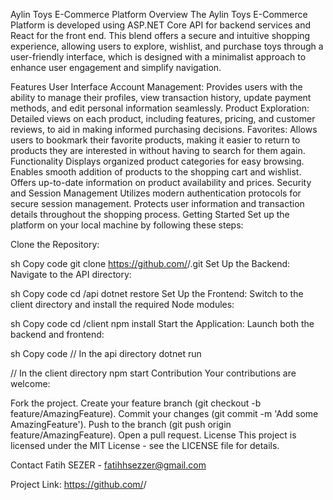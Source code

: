 Aylin Toys E-Commerce Platform
Overview
The Aylin Toys E-Commerce Platform is developed using ASP.NET Core API for backend services and React for the front end. This blend offers a secure and intuitive shopping experience, allowing users to explore, wishlist, and purchase toys through a user-friendly interface, which is designed with a minimalist approach to enhance user engagement and simplify navigation.

Features
User Interface
Account Management: Provides users with the ability to manage their profiles, view transaction history, update payment methods, and edit personal information seamlessly.
Product Exploration: Detailed views on each product, including features, pricing, and customer reviews, to aid in making informed purchasing decisions.
Favorites: Allows users to bookmark their favorite products, making it easier to return to products they are interested in without having to search for them again.
Functionality
Displays organized product categories for easy browsing.
Enables smooth addition of products to the shopping cart and wishlist.
Offers up-to-date information on product availability and prices.
Security and Session Management
Utilizes modern authentication protocols for secure session management.
Protects user information and transaction details throughout the shopping process.
Getting Started
Set up the platform on your local machine by following these steps:

Clone the Repository:

sh
Copy code
git clone https://github.com/<fatihhsezzzer>/<Aylin-Toys-E-Commerce-Platform>.git
Set Up the Backend:
Navigate to the API directory:

sh
Copy code
cd <ProductManagementWebApi>/api
dotnet restore
Set Up the Frontend:
Switch to the client directory and install the required Node modules:

sh
Copy code
cd <aylin>/client
npm install
Start the Application:
Launch both the backend and frontend:

sh
Copy code
// In the api directory
dotnet run

// In the client directory
npm start
Contribution
Your contributions are welcome:

Fork the project.
Create your feature branch (git checkout -b feature/AmazingFeature).
Commit your changes (git commit -m 'Add some AmazingFeature').
Push to the branch (git push origin feature/AmazingFeature).
Open a pull request.
License
This project is licensed under the MIT License - see the LICENSE file for details.

Contact
Fatih SEZER - fatihhsezzer@gmail.com

Project Link: https://github.com/<fatihhsezzzer>/<Aylin-Toys-E-Commerce-Platform>

